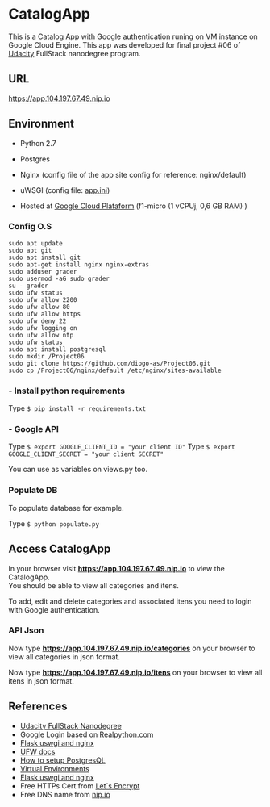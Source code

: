 
# CatalogApp
This is a Catalog App with Google authentication runing on VM instance on Google Cloud Engine.
This app was developed for final project #06 of [Udacity](https://udacity.com "Udacity") FullStack nanodegree program.

## URL

   https://app.104.197.67.49.nip.io

## Environment

 - Python 2.7

 - Postgres

 - Nginx (config file of the app site config for reference:  nginx/default)
 
 - uWSGI (config file: [app.ini](https://github.com/diogo-as/Project06/blob/master/app.ini "app.ini"))
 
 -  Hosted at [Google Cloud Plataform](https://cloud.google.com "Google Cloud Plataform") (f1-micro (1 vCPUj, 0,6 GB RAM) )
  

### Config O.S
    sudo apt update
    sudo apt git
    sudo apt install git
    sudo apt-get install nginx nginx-extras
    sudo adduser grader
    sudo usermod -aG sudo grader
    su - grader
    sudo ufw status
    sudo ufw allow 2200
    sudo ufw allow 80
    sudo ufw allow https
    sudo ufw deny 22
    sudo ufw logging on
    sudo ufw allow ntp
    sudo ufw status
    sudo apt install postgresql
    sudo mkdir /Project06
    sudo git clone https://github.com/diogo-as/Project06.git
	sudo cp /Project06/nginx/default /etc/nginx/sites-available

### - Install python requirements

Type `$ pip install -r requirements.txt`

### - Google API

Type `$ export GOOGLE_CLIENT_ID = "your client ID"`
Type `$ export GOOGLE_CLIENT_SECRET = "your client SECRET"`

You can use as variables on views.py too.

### Populate DB
To populate database for example.

Type `$ python populate.py`

## Access CatalogApp

In your browser visit **https://app.104.197.67.49.nip.io** to view the CatalogApp.  
You should be able to view all categories and itens.

To add, edit and delete categories and associated itens you need to login with Google authentication.

### API Json

Now type **https://app.104.197.67.49.nip.io/categories** on your browser to view all categories in json format.

Now type **https://app.104.197.67.49.nip.io/itens** on your browser to view all itens in json format.

## References
- [Udacity FullStack Nanodegree](https://www.udacity.com/course/full-stack-web-developer-nanodegree--nd004 "Udacity FullStack Nanodegree")
- Google Login based on [Realpython.com](https://github.com/diogo-as/materials/tree/master/flask-google-login "Realpython.com")
- [Flask uswgi and nginx](https://www.digitalocean.com/community/tutorials/how-to-serve-flask-applications-with-uwsgi-and-nginx-on-ubuntu-16-04 "Flask uswgi and nginx")
- [UFW docs](https://help.ubuntu.com/community/UFW "UFW docs")
- [How to setup PostgresQL](https://www.digitalocean.com/community/tutorials/how-to-install-and-use-postgresql-on-ubuntu-16-04 "How to setup PostgresQL")
- [Virtual Environments](https://modwsgi.readthedocs.io/en/develop/user-guides/virtual-environments.html "Virtual Environments")
- [Flask uswgi and nginx](https://www.digitalocean.com/community/tutorials/how-to-serve-flask-applications-with-uwsgi-and-nginx-on-ubuntu-16-04 "Flask uswgi and nginx")
- Free HTTPs Cert from [Let´s Encrypt](https://letsencrypt.org/ "Let´s Encrypt")
- Free DNS name from [nip.io](https://nip.io/ "nip.io")


[1]: https://udacity.com "Udacity"
